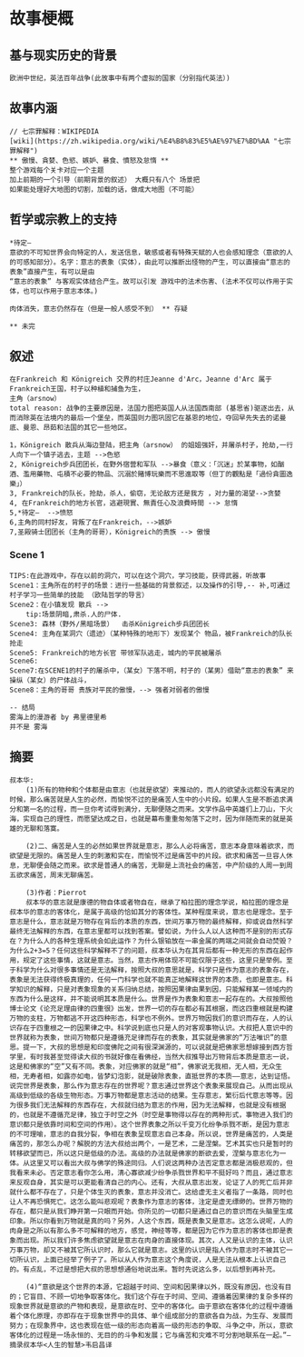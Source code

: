 # 故事梗概
## 基与现实历史的背景
    欧洲中世纪，英法百年战争(此故事中有两个虚拟的国家（分别指代英法）)
## 故事内涵
    // 七宗罪解释：WIKIPEDIA
    [wiki](https://zh.wikipedia.org/wiki/%E4%B8%83%E5%AE%97%E7%BD%AA "七宗罪解释")
    ** 傲慢、貪婪、色慾、嫉妒、暴食、憤怒及怠惰 ** 
    整个游戏每个关卡对应一个主题 
    加上前期的一个引导（前期背景的叙述） 大概只有八个 场景把
    如果能处理好大地图的切割，加载的话，做成大地图（不可能）
## 哲学或宗教上的支持
    *待定—
    意欲的不可知世界会向特定的人，发送信息，敏感或者有特殊天赋的人也会感知理念（意欲的人的可感知部分）。名字：意志的表象（实体），由此可以推断出怪物的产生，可以直接由“意志的表象”直接产生，有可以是由
    “意志的表象” 与客观实体结合产生。故可以引发 游戏中的法术伤害、(法术不仅可以作用于实体，也可以作用于意志本体。)

    肉体消失，意志仍然存在（但是一般人感受不到） ** 存疑

    ** 未完





 


## 叙述
    在Frankreich 和 Königreich 交界的村庄Jeanne d'Arc，Jeanne d'Arc 属于Frankreich王国，村子以种植和捕鱼为生，
    主角（arsnow）
    total reason: 战争的主要原因是，法国力图把英国人从法国西南部 (基思省)驱逐出去，从而消除英在法境内的最后一个堡垒，而英国则力图巩固它在基恩的地位，夺回早先失去的诺曼底、曼恩、昂茹和法国的其它一些地区。 

    1，Königreich 散兵从海边登陆，把主角（arsnow） 的姐姐强奸，并屠杀村子，抢劫,一行人向下一个镇子逃去，主题 -->色慾
    2, Königreich步兵团团长，在野外宿营和军队 -->暴食（意义：「沉迷」於某事物，如酗酒、濫用藥物、屯積不必要的物品、沉溺於賭博玩樂而不思進取等（但丁的觀點是「過份貪圖逸樂」）
    3, Frankreich的队长，抢劫，杀人，偷窃，无论敌方还是我方 ，对力量的渴望-->贪婪
    4, 在Frankreich的地方长官，逃避現實、無責任心及浪費時間 --> 怠惰
    5,*待定—  -->愤怒
    6,主角的同村好友，背叛了在Frankreich，-->嫉妒
    7,圣殿骑士团团长（主角的哥哥），Königreich的贵族 --> 傲慢

### Scene 1 
    TIPS:在此游戏中，存在以前的洞穴，可以在这个洞穴，学习技能，获得武器，听故事
    Scene1：主角所在的村子的场景：进行一些基础的背景叙述，以及操作的引导,-- 补,可通过村子学习一些简单的技能 （欧陆哲学的导言）
    Scene2：在小镇发现 散兵 -->
        tip:场景阴暗,肃杀.人的尸体.
    Scene3: 森林（野外/黑暗场景）  击杀Königreich步兵团团长
    Scene4: 主角在某洞穴（遗迹）（某种特殊的地形下）发现某个 物品，被Frankreich的队长抢走
    Scene5: Frankreich的地方长官 带领军队逃走，城内的平民被屠杀
    Scene6:
    Scene7:在SCENE1的村子的屠杀中，（某女）下落不明，村子的（某男）借助“意志的表象” 来操纵（某女）的尸体战斗，
    Scene8：主角的哥哥 贵族对平民的傲慢，--> 强者对弱者的傲慢

    -- 结局
    雾海上的漫游者 by 弗里德里希
    并不是 雾海
    
    
## 摘要
    叔本华:
        (1)所有的物种和个体都是由意志（也就是欲望）来推动的，而人的欲望永远都没有满足的时候，那么痛苦就是人生的必然，而愉悦不过的是痛苦人生中的小片段。如果人生是不断追求满分和第一名的过程，而一旦你考试得到满分，无聊便随之而来。文学作品中英雄们上刀山，下火海，实现自己的理性，而愿望达成之日，也就是幕布重重匆匆落下之时，因为伴随而来的就是英雄的无聊和落寞。

        (2)二、痛苦是人生的必然如果世界就是意志，那么人必将痛苦，意志本身意味着欲求，而欲望是无限的。痛苦是人生的刺激和实在，而愉悦不过是痛苦中的片段。欲求和痛苦一旦容人休息，无聊便会随之而来。欲求是普通人的痛苦，无聊是上流社会的痛苦，中产阶级的人周一到周五欲求痛苦，周末无聊痛苦。

        (3)作者：Pierrot
        叔本华的意志就是康德的物自体或者物自在，继承了柏拉图的理念学说，柏拉图的理念是叔本华的意志的客体化，是属于高级的恰如其分的客体性。某种程度来说，意志也是理念。至于意志是什么，意志就是万物存在背后的本质的东西，世间万事万物的最终解释，抑或说自然科学最终无法解释的东西，在意志里都可以找到答案。譬如说，为什么人以人这种而不是别的形式存在？为什么人的各种生理系统会如此运作？为什么银铂放在一串金属的两端之间就会自动焚毁？为什么2+3=5？任何这些科学解释不了的问题，叔本华认为在其背后都有一种无形的东西在起作用，规定了这些事情，这就是意志。当然，意志作用体现不可能仅限于这些，这里只是举例。至于科学为什么对很多事情还是无法解释，按照大叔的意思就是，科学只是作为意志的表象存在，表象是无法获得终极真理的，任何一门科学也就不能真正地解释这世界的本质，也即是意志。科学知识的解释，只是对表象现象的关系归纳总结，按照因果律由果到因，只能解释某一领域内的东西为什么是这样，并不能说明其本质是什么。世界是作为表象和意志一起存在的。大叔按照他博士论文《论充足理由律的四重很》出发，世界一切的存在都必有其根据，而这四重根就是构建万物的支柱，万物都逃不开这四种形态，科学也不例外。世界万物因我们的意识而存在，人的认识存在于四重根之一的因果律之中。科学说到底也只是人的对客观事物认识。大叔把人意识中的世界就称为表象，世间万物都只是遵循充足律而存在的表象，其实就是佛家的“万法唯识”的意思。提一下，大叔的思想是和印度佛陀之间有很深渊源的，可以说就是把佛家思想嫁接到西方哲学里，有时我甚至觉得读大叔的书就好像在看佛经，当然大叔推导出万物背后本质是意志一说，这是和佛家的“空”又有不同。表象，对应佛家的就是“相”，佛家说无我相，无人相，无众生相，无寿者相，如露亦如电，皆梦幻泡影，就是破除表象，直抵世界的本质——意志，达到证悟。说完世界是表象，那么作为意志存在的世界呢？意志通过世界这个表象来展现自己。从而出现从高级到低级的各级生物形态。万事万物都是意志活动的结果。生存意志，繁衍后代意志等等。因为很多我们无法解释的东西存在，大叔就归结为意志的作用，因为无法解释，也就是没有根据的，也就是不遵循充足律，独立于时空之外（时空是事物得以存在的两种形式，事物进入我们的意识都只是依靠时间和空间的作用）。这个世界表象之所以千变万化纷争杀戮不断，是因为意志的不可理喻，意志的自我分裂，争相在表象呈现意志自己本身。所以说，世界是痛苦的，人类是痛苦的，那怎么办呢？解脱的方法大叔给出两个，一是艺术，二是涅槃。艺术其实也只是暂时的转移欲望而已，所以这只是低级的办法。高级的办法就是佛家的断欲去爱，涅槃与意志化为一体。从这里又可以看出大叔与佛学的殊途同归。人们说这两种办法否定意志都是消极悲观的，但我看来未必。否定意志看你怎么用，清心寡欲减少纷争杀戮世界和平不挺好吗？而且，通过意志来反观自身，其实是可以更能看清自己的内心。还有，大叔从意志出发，论证了人的死亡后并非就什么都不存在了，只是个体生灭的表象，意志并没消亡。这给虚无主义者指了一条路，同时也让人不再恐惧死亡。这怎么能叫悲观呢？表象作为意志的客体，注定是虚无缥缈的。世界万物的存在，都只是从我们睁开第一只眼而开始。你所见的一切都只是通过自己的意识而在头脑里生成印象。所以你看到万物就是真的吗？另外，人这个东西，既是表象又是意志。这怎么说呢，人的肉身是之所以有那么多不可解释的地方，感觉，神经等等，都是因为它作为意志的客体也即是表象而出现。所以我们许多焦虑欲望就是意志在肉身的直接体现。其次，人又是认识的主体，认识万事万物，却又不被其它所认识时，那么它就是意志。这里的认识是指人作为意志时不被其它一切所认识，上面已经举了例子了。所以从人作为意志这个角度说，人是无法从根本上认识自己的。有点乱，不过是想把大叔的思想想通俗地说出来。暂时先说这么多，以后想到再补充。
        
        (4)“意欲是这个世界的本源，它超越于时间、空间和因果律以外，既没有原因，也没有目的；它盲目、不顾一切地争取客体化。我们这个存在于时间、空间、遵循着因果律的复杂多样的现象世界就是意欲的产物和表现，是意欲在时、空中的客体化。由于意欲在客体化的过程中遵循着个体化原理，亦即存在于现象世界中的具体、单个组成部分的意欲各自为战，为生存、发展而努力；在现象界中，这也表现在低一级的形态向着高一级的形态的争取、斗争之中，所以，意欲客体化的过程是一场永恒的、无目的的斗争和发展；它与痛苦和灾难不可分割地联系在一起。”—摘录叔本华<人生的智慧>韦启昌译

        